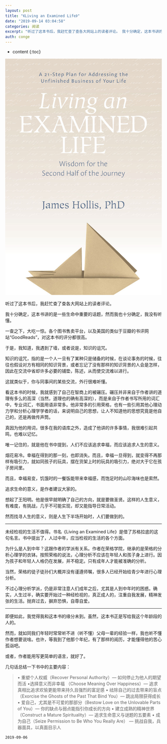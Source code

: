 ```yaml
---
layout: post
title: "《Living an Examined Life》"
date: "2019-09-14 03:04:58"
categories: 阅读
excerpt: "听过了这本书后，我赶忙查了查各大网站上的读者评论。 我十分确定，这本书讲的是一些生命中重要的话题，然而我也十分确定，我没有听懂。 一查之下，大吃..."
auth: conge
---
```

* content
{:toc}

![ ](/assets/images/阅读/118382-7d430dc87bc7ab57.png)

听过了这本书后，我赶忙查了查各大网站上的读者评论。

我十分确定，这本书讲的是一些生命中重要的话题，然而我也十分确定，我没有听懂。

一查之下，大吃一惊。各个图书售卖平台，以及美国的类似于豆瓣的书评网站“GoodReads”，对这本书的评分都很高。

于是，我知道，我遇到了墙，或者说是，知识的诅咒。

知识的诅咒，指的是一个人一旦有了某种只是储备的时候，在谈论事务的时候，往往也假设对方有相同的知识背景，或者忘记了没有那样的知识背景的人会是怎样，因此在交流中省却许多必要的铺垫，陈述，从而使交流难以进行。

这就类似于，你与同事间的某些交流，外行很难听懂。

看这本书的时候，我就感到了自己在智商上的被碾压。碾压并非来自于作者讲的道理有多么的高深（当然，道理也的确有高深的），而是来自于作者书写所用的词汇中，专业词汇，书面用语非常多。他非常多的引用荣格，也有一些引用其他心理动力学和分析心理学学者的话，来说明自己的思想，让人不知道他的思想究竟是他自己的，还是再做传声筒。

真因为他的用词，很多在我的语库之外，造成了他讲的许多事情，我很难引起共鸣，也难以记忆。

唯一记住的，就是他在书中提到，人们不应该追求幸福，而应该追求人生的意义。

烟花易冷。幸福在得到的那一刻，也即消失。而且，幸福一旦得到，就变得不再那样有吸引力，就如同孩子的玩具，摆在货架上时的玩具的吸引力，绝对大于它在孩子房间里。

而且，幸福易变，饥饿时的一餐饭能带来幸福感，而饱足时的山珍海味也是索然。

追求生命的意义，是作者建议大家的。

想起了王阳明。他是很早就明确了自己的方向，就是要做圣贤。这样的人生意义，有难度，有挑战，几乎不可能实现，却又能指导日常活动。

然而找寻人生的意义，则是人生下半场开始时，人们要做到的。

---------

未经检视的生活不值得。书名《Living an Examined Life》是借了苏格拉底的这句名言。书中提出了，人过中年，应当检视的生活的各个方面。

为什么是人到中年？这跟作者的学派有关系。作者在荣格学院，继承的是荣格的分析心理学的衣钵。按照荣格的说法，心理分析不应该在年轻人和孩子身上进行。因为孩子和年轻人人格仍在发展，并不稳定。只有成年人才能被准确的分析。

当然，荣格的徒子徒孙们大概并没有谨遵师嘱，很多人已经开始给青少年进行心理分析。

不过心理分析学派，仍是非常注意人们成年之后，尤其是人到中年时的困惑。确实，人生过半，确实要开始过一种经检视的，真正成人的，注重自我发展，精神发张的生活。抛弃过去，摒弃恐惧，自尊自爱。

----

即便如此，我觉得我和这本书的缘分未到。虽然，这本书正是写给我这个年龄段的人的。

然而，就如同我们年轻时常常听不进（听不懂）父母一辈的经验一样，我也听不懂作者想要说啥。也许，等我到了他那个年纪，有了那样的阅历，才能懂得他的苦心孤诣吧。

或者，作者能用写更简单的语言，就好了。

几句话总结一下书中的主要内容：

> • 重塑个人权威（Recover Personal Authority）― 如何停止为他人的期望而活
> •选择意义而非幸福 （Choose Meaning Over Happiness）― 追求真相比追求欢愉更能带来持久且强烈的富足感
> • 祛除自己的过去带来的盲点（Exorcise the Ghosts of the Past That Bind You）― 跳出局限获得成长
> • 爱自己，尤其是不可爱的那部分（Bestow Love on the Unlovable Parts of You）― 你的缺点与弱点能指引你成长的方向
> • 建立成熟的精神世界（Construct a Mature Spirituality）― 追求生命意义与谜题的五要素
> • 成为自己（Seize Permission to Be Who You Really Are） ― 挑战自我，兵器面具，以真面目示人

```
2019-09-06
```
